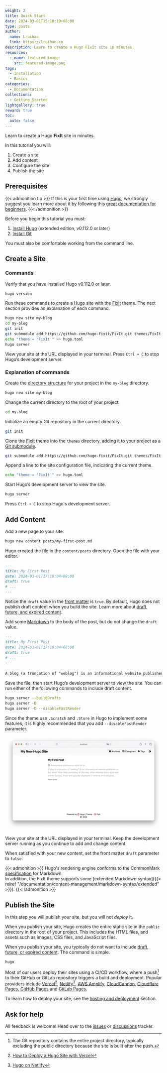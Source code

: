 ```yaml
---
weight: 2
title: Quick Start
date: 2024-03-01T15:18:19+08:00
type: posts
author:
  name: Lruihao
  link: https://lruihao.cn
description: Learn to create a Hugo FixIt site in minutes.
resources:
  - name: featured-image
    src: featured-image.png
tags:
  - Installation
  - Basics
categories:
  - Documentation
collections:
  - Getting Started
lightgallery: true
reward: true
toc:
  auto: false
---
```


Learn to create a Hugo **FixIt** site in minutes.

In this tutorial you will:

1. Create a site
2. Add content
3. Configure the site
4. Publish the site

<!--more-->

## Prerequisites

{{< admonition tip >}}
If this is your first time using [Hugo](https://gohugo.io/), we strongly suggest you learn more about it by following this [great documentation for beginners](https://gohugo.io/getting-started/).
{{< /admonition >}}

Before you begin this tutorial you must:

1. [Install Hugo][hugo-installing] (extended edition, v0.112.0 or later)
2. [Install Git][git-install]

You must also be comfortable working from the command line.

## Create a Site

### Commands

Verify that you have installed Hugo v0.112.0 or later.

```bash
hugo version
```

Run these commands to create a Hugo site with the [FixIt][fixit] theme. The next section provides an explanation of each command.

```bash
hugo new site my-blog
cd my-blog
git init
git submodule add https://github.com/hugo-fixit/FixIt.git themes/FixIt
echo "theme = 'FixIt'" >> hugo.toml
hugo server
```

View your site at the URL displayed in your terminal. Press `Ctrl + C` to stop Hugo’s development server.

### Explanation of commands

Create the [directory structure][directory-structure] for your project in the `my-blog` directory.

```bash
hugo new site my-blog
```

Change the current directory to the root of your project.

```bash
cd my-blog
```

Initialize an empty Git repository in the current directory.

```bash
git init
```

Clone the [FixIt][fixit] theme into the `themes` directory, adding it to your project as a [Git submodule][git-submodule].

```bash
git submodule add https://github.com/hugo-fixit/FixIt.git themes/FixIt
```

Append a line to the site configuration file, indicating the current theme.

```bash
echo "theme = 'FixIt'" >> hugo.toml
```

Start Hugo’s development server to view the site.

```bash
hugo server
```

Press `Ctrl + C` to stop Hugo's development server.

## Add Content

Add a new page to your site.

```bash
hugo new content posts/my-first-post.md
```

Hugo created the file in the `content/posts` directory. Open the file with your editor.

```markdown
---
title: My First Post
date: 2024-03-01T17:10:04+08:00
draft: true
# ...
---
```

Notice the `draft` value in the [front matter][front-matter] is `true`. By default, Hugo does not publish draft content when you build the site. Learn more about [draft, future, and expired content][draft-future-and-expired-content].

Add some [Markdown][commonmark] to the body of the post, but do not change the `draft` value.

```markdown
---
title: My First Post
date: 2024-03-01T17:10:04+08:00
draft: true
# ...
---

A blog (a truncation of "weblog") is an informational website published on the World Wide Web consisting of discrete, often informal diary-style text entries (posts). Posts are typically displayed in reverse chronological order so that the most recent post appears first, at the top of the web page. Until 2009, blogs were usually the work of a single individual,[citation needed] occasionally of a small group, and often covered a single subject or topic. In the 2010s, "multi-author blogs" (MABs) emerged, featuring the writing of multiple authors and sometimes professionally edited. MABs from newspapers, other media outlets, universities, think tanks, advocacy groups, and similar institutions account for an increasing quantity of blog traffic. The rise of Twitter and other "microblogging" systems helps integrate MABs and single-author blogs into the news media. Blog can also be used as a verb, meaning to maintain or add content to a blog.
```

Save the file, then start Hugo’s development server to view the site. You can run either of the following commands to include draft content.

```bash
hugo server --buildDrafts
hugo server -D
hugo server -D --disableFastRender
```

Since the theme use `.Scratch` and `.Store` in Hugo to implement some features, it is highly recommended that you add `--disableFastRender` parameter.

![Simple preview](simple-preview.png 'Simple preview')

View your site at the URL displayed in your terminal. Keep the development server running as you continue to add and change content.

When satisfied with your new content, set the front matter `draft` parameter to `false`.

{{< admonition >}}
Hugo's rendering engine conforms to the CommonMark [specification](https://spec.commonmark.org/) for Markdown.\
In addition, the FixIt theme supports some [extended Markdown syntax]({{< relref "/documentation/content-management/markdown-syntax/extended" >}}).
{{< /admonition >}}

## Publish the Site

In this step you will publish your site, but you will not _deploy_ it.

When you publish your site, Hugo creates the entire static site in the `public` directory in the root of your project. This includes the HTML files, and assets such as images, CSS files, and JavaScript files.

When you publish your site, you typically do not want to include [draft, future, or expired content][draft-future-and-expired-content]. The command is simple.

```bash
hugo
```

Most of our users deploy their sites using a CI/CD workflow, where a push[^1] to their GitHub or GitLab repository triggers a build and deployment. Popular providers include [Vercel][vercel][^2], [Netlify][netlify][^3], [AWS Amplify][amplify], [CloudCannon][cloudcannon], [Cloudflare Pages][cf-pages], [GitHub Pages][gh-pages] and [GitLab Pages][gl-pages].

To learn how to deploy your site, see the [hosting and deployment][hosting-and-deployment] section.

## Ask for help

All feedback is welcome! Head over to the [issues][issues] or [discussions][discussions] tracker.

[hugo-installing]: https://gohugo.io/getting-started/installing/
[git-install]: https://git-scm.com/book/en/v2/Getting-Started-Installing-Git
[fixit]: https://github.com/hugo-fixit/FixIt
[git-submodule]: https://git-scm.com/book/en/v2/Git-Tools-Submodules
[directory-structure]: https://gohugo.io/getting-started/directory-structure/
[front-matter]: https://gohugo.io/content-management/front-matter/
[draft-future-and-expired-content]: https://gohugo.io/getting-started/usage/#draft-future-and-expired-content
[commonmark]: https://commonmark.org/help/
[vercel]: https://vercel.com/
[netlify]: https://www.netlify.com/
[amplify]: https://aws.amazon.com/amplify/
[cloudcannon]: https://cloudcannon.com/
[cf-pages]: https://pages.cloudflare.com/
[gh-pages]: https://pages.github.com/
[gl-pages]: https://docs.gitlab.com/ee/user/project/pages/
[deploying-hugo-with-vercel]: https://vercel.com/guides/deploying-hugo-with-vercel
[hugo-on-netlify]: https://docs.netlify.com/integrations/frameworks/hugo/
[hosting-and-deployment]: https://gohugo.io/hosting-and-deployment/
[issues]: https://github.com/hugo-fixit/FixIt/issues
[discussions]: https://github.com/hugo-fixit/FixIt/discussions

[^1]: The Git repository contains the entire project directory, typically excluding the public directory because the site is built after the push.
[^2]: [How to Deploy a Hugo Site with Vercel][deploying-hugo-with-vercel]
[^3]: [Hugo on Netlify][hugo-on-netlify]
